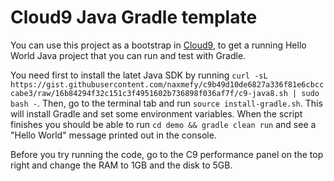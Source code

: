 # Cloud9 Java Gradle template

You can use this project as a bootstrap in [Cloud9](chttps://c9.io), to get a
running Hello World Java project that you can run and test with Gradle.

You need first to install the latet Java SDK by running `curl -sL
https://gist.githubusercontent.com/naxmefy/c9b49d10de6827a336f81e6cbcccabe3/raw/16b84294f32c151c3f4951602b736898f036af7f/c9-java8.sh
| sudo bash -`.
Then, go to the terminal tab and run `source install-gradle.sh`.
This will install Gradle and set some environment variables. When the script
finishes you should be able to run `cd demo && gradle clean run` and see a "Hello World"
message printed out in the console.

Before you try running the code, go to the C9 performance panel on the
top right and change the RAM to 1GB and the disk to 5GB.
